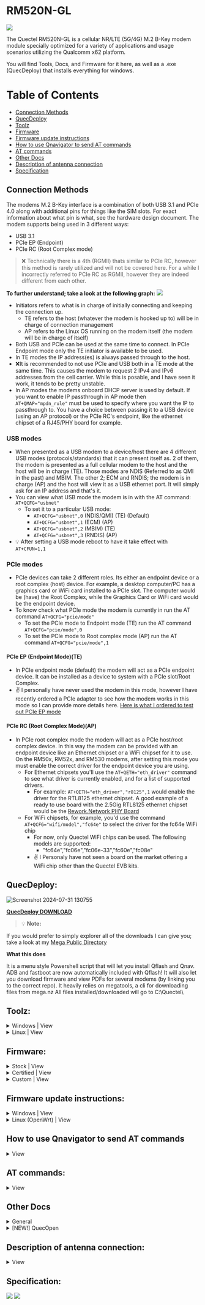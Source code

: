# RM520N-GL
![](https://github.com/iamromulan/RM520N-GL/blob/main/Images/rm520.png?raw=tru)

The Quectel RM520N-GL is a cellular NR/LTE (5G/4G) M.2 B-Key modem module specially optimized for a variety of applications and usage scenarios utilizing the Qualcomm x62 platform.

You will find Tools, Docs, and Firmware for it here, as well as a .exe (QuecDeploy) that installs everything for windows.

# Table of Contents
- [Connection Methods](#connection-methods)
- [QuecDeploy](#quecdeploy)
- [Toolz](#toolz)
- [Firmware](#firmware)
- [Firmware update instructions](#firmware-update-instructions)
- [How to use Qnavigator to send AT commands](#how-to-use-qnavigator-to-send-at-commands)
- [AT commands](#at-commands)
- [Other Docs](#other-docs)
- [Description of antenna connection](#description-of-antenna-connection)
- [Specification](#specification)

## Connection Methods
The modems M.2 B-Key interface is a combination of both USB 3.1 and PCIe 4.0 along with additional pins for things like the SIM slots. For exact information about what pin is what, see the hardware design document. The modem supports being used in 3 different ways:
- USB 3.1
- PCIe EP (Endpoint)
- PCIe RC (Root Complex mode)

>:x: Technically there is a 4th (RGMII) thats similar to PCIe RC, however this method is rarely utilized and will not be covered here. For a while I incorrectly referred to PCIe RC as RGMII, however they are indeed different from each other.

**To further understand; take a look at the following graph:**
![](https://github.com/iamromulan/RM520N-GL/blob/main/Images/connection_methods.png?raw=tru)

- Initiators refers to what is in charge of initially connecting and keeping the connection up. 
     - TE refers to the host (whatever the modem is hooked up to) will be in charge of connection management 
     - AP refers to the Linux OS running on the modem itself (the modem will be in charge of itself)
- Both USB and PCIe can be used at the same time to connect. In PCIe Endpoint mode only the TE initiator is available to be used.
- In TE modes the IP address(es) is always passed through to the host.
- :x:It is recommended to not use PCIe and USB both in a TE mode at the same time. This causes the modem to request 2 IPv4 and IPv6 addresses from the cell carrier. While this is posable, and I have seen it work, it tends to be pretty unstable.
- In AP modes the modems onboard DHCP server is used by default. If you want to enable IP passthrough in AP mode then ``AT+QMAP="mpdn_rule"`` must be used to specify where you want the IP to passthrough to. You have a choice between passing it to a USB device (using an AP protocol) or the PCIe RC's endpoint, like the ethernet chipset of a RJ45/PHY board for example. 

### USB modes
- When presented as a USB  modem to a device/host there are 4 different USB modes (protocols/standards) that it can present itself as. 2 of them, the modem is presented as a full cellular modem to the host and the host will be in charge (TE). Those modes are NDIS (Referred to as QMI in the past) and MBIM. The other 2; ECM and RNDIS; the modem is in charge (AP) and the host will view it as a USB ethernet port. It will simply ask for an IP address and that's it.
- You can view what USB mode the modem is in with the AT command: ``AT+QCFG="usbnet"``
  - To set it to a particular USB mode:
    - ``AT+QCFG="usbnet",0`` (NDIS/QMI) (TE) (Default)
    - ``AT+QCFG="usbnet",1`` (ECM) (AP)
    - ``AT+QCFG="usbnet",2`` (MBIM) (TE)
    - ``AT+QCFG="usbnet",3`` (RNDIS) (AP)
- :bulb: After setting a USB mode reboot to have it  take effect with ``AT+CFUN=1,1``

### PCIe modes
- PCIe devices can take 2 different roles. Its either an endpoint device or a root complex (host) device. For example, a desktop computer/PC has a graphics card or WiFi card installed to a PCIe slot. The computer would be (have) the Root Complex, while the Graphics Card or WiFi card would be the endpoint device.
- To know check what PCIe mode the modem is currently in run the AT command ``AT+QCFG="pcie/mode"``
  - To set the PCIe mode to Endpoint mode (TE) run the AT command ``AT+QCFG="pcie/mode",0`` 
  - To set the PCIe mode to Root complex mode (AP) run the AT command ``AT+QCFG="pcie/mode",1``
#### PCIe EP (Endpoint Mode)(TE)
- In PCIe endpoint mode (default) the modem will act as a PCIe endpoint device. It can be installed as a device to system with a PCIe slot/Root Complex.
- :v: I personally have never used the modem in this mode, however I have recently ordered a PCIe adapter to see how the modem works in this mode so I can provide more details here. [Here is what I ordered to test out PCIe EP mode](https://www.aliexpress.us/item/3256805348610910.html?spm=a2g0o.order_list.order_list_main.5.495c1802OmVmY4&gatewayAdapt=glo2usa)

#### PCIe RC (Root Complex Mode)(AP)
- In PCIe root complex mode the modem will act as a PCIe host/root complex device. In this way the modem can be provided with an endpoint device like an Ethernet chipset or a WiFi chipset for it to use. On the RM50x, RM52x, and RM530 modems, after setting this mode you must enable the correct driver for the endpoint device you are using. 
  - For Ethernet chipsets you'll use the ``AT+QETH="eth_driver"`` command to see what driver is currently enabled, and for a list of supported drivers. 
      - For example: ``AT+QETH="eth_driver","r8125",1`` would enable the driver for the RTL8125 ethernet chipset. A good example of a ready to use board with the 2.5Gig RTL8125 ethernet chipset would be the [Rework.Network PHY Board](rework.network/collections/lte-home-gateway/products/5g2phy)
   - For WiFi chipsets, for example, you'd use the command ``AT+QCFG="wifi/model","fc64e"`` to select the driver for the fc64e WiFi chip
     - For now, only Quectel WiFi chips can be used. The following models are supported:
       - "fc64e","fc06e","fc06e-33","fc60e","fc08e"
      - :v: I Personaly have not seen a board on the market offering a WiFi chip other than the Quectel EVB kits.

## QuecDeploy:
![Screenshot 2024-07-31 130755](https://github.com/user-attachments/assets/dc351b48-3682-4181-b33c-843136221d1c)

**[QuecDeploy DOWNLOAD](https://github.com/iamromulan/rm520n-gl/releases)**

> :bulb: **Note:**

If you would prefer to simply explorer all of the downloads I can give you; take a look at my [Mega Public Directory](https://mega.nz/folder/CRFWlIpQ#grOByBgkfZe5uLMkX2M2XA)

**What this does**

It is a menu style Powershell script that will let you install Qflash and Qnav. ADB and fastboot are now automatically included with Qflash! It will also let you download firmware and view PDFs for several modems (by linking you to the correct repo). It heavily relies on megatools, a cli for downloading files from mega.nz
All files installed/downloaded will go to C:\Quectel\

## Toolz:
<details>
   <summary>Windows | View</summary>

[Quectel Windows USB Driver(Q) NDIS V2.7](https://mega.nz/file/zJd1CYbL#OuzK4SaghBZuQ_RLstw--I38179sZM7TkkktL2IIsm4) (Recommended)

[Quectel Windows USB Driver(Q) ECM V1.0](https://mega.nz/file/7IEjESSB#5jj1v7F3WWVfy6cFzdvfCHxaoTENMgBW2v_94NtgpoA)

[Quectel Windows USB Driver(Q) MBIM V1.3](https://mega.nz/file/XRc0nZSQ#9hPjcrasgOQ9ej_tWQhvC6_NQC3iZMIdu0t17sz7AHE)

[Quectel Windows USB Driver(Q) RNDIS V1.1](https://mega.nz/file/vRN1ERaL#0zp9di4iFEaamkczsmw_Xaxr3fcWS7in9ODXZ73l8Lg)

[QFlash V7.1 EN](https://mega.nz/file/bdUWiKSQ#7RPymUcm7Rgdjf9mRsWjuf9zXia5qxV7NZWMLruvb5A) 

[QFlash V6.9 EN](https://mega.nz/file/vdFH0LrB#lnrp3G4HEmgcwGTViQzpFm2iNxBYe5k_EkdGRvglJdA)

[QFlash_PCIE_V1.0](https://mega.nz/file/SB9C3JqR#1qrUfTIzL0n-Wwpsnz8MIDjH4rifp5V8Tshax5Te7Ho)

[Qnavigator V1.6.10](https://mega.nz/file/2RMFAbCT#zq3r9TmEF8REXK6PkuAXFiuyPI5Tw4oqYnHGEiSmoD4)

[QCOM V1.8.2](https://mega.nz/file/CVcFgQLI#b1AfPvmIq9N_MHQBi8MkZFphADdW3Af7Hc8kFH0LiW8)

</details>

<details>
   <summary>Linux | View</summary>

[QFirehose V1.4.17](https://mega.nz/file/HNdEHI5I#tbOhCRS5vNZ-J9eEVVD_ip-YrU2cIYeD9bLO0j24gz4)

[Quectel Linux PCIE MHI Driver V1.3.3](https://mega.nz/file/fE8T1bRZ#U3WfgbiJZpui4rQ9zBuQnGuwLJu4FaQJsWYTvvPnHhI)

[Quectel Linux Android SPRD PCIE Driver V1.1.1](https://mega.nz/file/uBk3GDRA#3iILSy8HrFaC9Ug1xV1qmOlsz_UTfM6WD4_0lgFAZ30)

[Quectel Linux Android QMI WWAN_Driver V1.2.1](https://mega.nz/file/LcsVzLjT#jBPdvFz00TBcNef3uQ1KxxnftkVl4qchZ_aTLQuY-2E)

[Quectel Linux Android GobiNet Driver V1.6.3](https://mega.nz/file/TZczXQxa#pEjC2KJoDJISxdgGyNyqOJ3Wf8eNViTdUa5snNL0G8c)

[Quectel Android RIL Driver V3.6.14](https://mega.nz/file/yEs1GTQK#fl-i61X19PEe_zVbKSahlo4SmL10ADfrmZNoJkYLOGs)

</details>

## Firmware:
<details>
   <summary>Stock | View</summary>

| Date | Version | Link |
| --- | --- | --- |
| `2024-04-03` | *RM520NGLAAR01A08M4G* | <a href="https://mega.nz/file/ucclVCLT#chq0HzixUTPoNpG9G2duv5Xhj2JChz2ALa6QJpZJ3kY">Download</a> |
| `2024-02-01` | *RM520NGLAAR01A08M4G* | <a href="https://mega.nz/file/2NdzWKJJ#n4EbQkh17Pwfkfxzz-ZbjN5MFK6fJVRgLx6Chh43QRk">Download</a> |
| `2023-07-20` | *RM520NGLAAR01A08M4G* | <a href="https://mega.nz/file/SYMh0YwI#xLaLs8qeOMOmic1wHLROrZedZ3USmNzGrSkFddOiAzk">Download</a> |
| `2023-07-12` | *RM520NGLAAR01A07M4G* | <a href="https://mega.nz/file/LJd2yYxQ#lPdFog6G_5RFdKCltnpGKrblvEFOiW-Ctumz72LNMns">Download</a> |
| `2023-03-27` | *RM520NGLAAR01A07M4G* | <a href="https://mega.nz/file/bFdVlJAB#-vDBJ4ywc4aM68ECG2Sef2i-5VuCHk-is05Y5HRyUJM">Download</a> |
| `2023-01-20` | *RM520NGLAAR01A06M4G* | <a href="https://mega.nz/file/TJ8m1QoB#V7Gt1KHpbQIw8J66wo07PMqamGjQK1uXfu1etbjENvs">Download</a> |
| `2022-12-26` | *RM520NGLAAR01A06M4G* | <a href="https://mega.nz/file/7dVlmaRL#oGc7xp0BwjweSqACmxWHjlAZwVuBNtNa-v1z6ob43oQ">Download</a> |

</details>

<details>
   <summary>Certified | View</summary>

| Date | Version | Link |
| --- | --- | --- |
| `2024-03-28` | *RM520NGLAAR03A03M4G* | <a href="https://mega.nz/file/PcV0DDzA#aeQkP3V6WnzvO5BUPTw0Vm1Zdb5n9AA0Zb3ebSsHYlM">Download</a> |
| `2024-01-02` | *RM520NGLAAR03A01M4G* | <a href="https://mega.nz/file/fdE1iY4T#4q_gz03GbQZ6mR3-SdQVptelwNPrklVSPWa1VcH9pVo">Download</a> |
| `2023-11-26` | *RM520NGLAAR03A02M4GA* | <a href="https://mega.nz/file/uZsCkCyL#XxVYTEuPJJOxz1WrSHmkdTbNMvziU9LIDTPIbTh2rkg">Download</a> |
| `2023-07-25` | *RM520NGLAAR03A03M4G* | <a href="https://mega.nz/file/TJFSiBqJ#DVPT-QX60A7pSFVXxxukMDSXTZswTl39XlTEH_NWWpM">Download</a> |
| `2023-05-12` | *RM520NGLAAR03A01M4G* | <a href="https://mega.nz/file/yd8ATTCb#ZIbLL2GWnTG_j8RzMaHV4fN5P6v4zBKc1MLfGX5BXH0">Download</a> |

</details>

<details>
   <summary>Custom | View</summary>
   
| Date | Version | Link | Full Project |
| --- | --- | --- | --- |
| `R01.00.04_2023-11-07` | *Arixolink RM520NGLAAR03A01M4G OCPU_BETA_20230419C* | [Download](https://mega.nz/file/fZcUjCLK#LOav6ZB9ZK15Vm8Nph1s6LpbmHTZNn0f8MsjvFcby1c) | [Download](https://mega.nz/file/mRMVjSxB#EzL7rK5hy2VGXdj31R3jAWFDkncnvwxviaqVRzPcTY0)
   
</details>

## Firmware update instructions:

<details>
   <summary>Windows | View</summary>

Step 1.
> Install modem drivers [Quectel Windows USB Driver(Q) NDIS V2.7](https://mega.nz/file/zJd1CYbL#OuzK4SaghBZuQ_RLstw--I38179sZM7TkkktL2IIsm4)  on your system. The [QuecDeploy](#quecdeploy) tool will help you do this as well. If you don't already have QFlash 7.1 install it from the [QuecDeploy](#quecdeploy) tool or the respective link in [Toolz](#toolz)

Step 2.
> Connect modem to your computer, by USB

Step 3.
> Go to device manager and check if the new COM ports are visible in the system. Restart your computer if the new COM ports are not visible.

![](https://github.com/iamromulan/RM520N-GL/blob/main/Images/devman_ports.png?raw=tru)

> Remember the number of the COM port described as "DM Port".

Step 4.
> Open Qflash 

> Remember to avoid spaces in the path where QFlash is installed to and firmware location
> :bulb: Example: C:\Quectel\Q flash\ is bad while C:\Quectel\Qflash\ is good (If you installed Qflash and downloaded your firmware with [QuecTool](#quectool) then you don't need to worry about this.)
> Click Load FW Files.
![](https://github.com/iamromulan/RM520N-GL/blob/main/Images/qflash_loadfw.png?raw=tru)

> In the new window, go to the `\update\firehose` folder of the firmware and select the `partition_complete` file. Then click the Open button. 

>If you downloaded your firmware with [QuecTool](#quectool) then go to C:\Quectel\firmware\RM520NGL\type\fimrware\update\firehose\

![](https://github.com/iamromulan/RM520N-GL/blob/main/Images/qflash_sel_fw.png?raw=tru)

Step 5.

> Select the COM port number as the DM port from step 3 and set the baud rate to `460800`

![](https://github.com/iamromulan/RM520N-GL/blob/main/Images/portbaudqflash.png?raw=tru)

Step 6.
> Start updating modem firmware.

![](https://github.com/iamromulan/RM520N-GL/blob/main/Images/qflash_start.png?raw=tru)

</details>

<details>
   <summary>Linux (OpenWrt) | View</summary>

Step 1.
> Install the qfirehose package.
> In console, run commands.

``` bash
opkg update
opkg install qfirehose
```
Step 2.
> Using WinSCP, copy the extracted modem firmware to the \tmp folder on the router.

Step 3.
> Start updating modem firmware.
> In console, run command.

``` bash
/usr/bin/qfirehose -f /tmp/RM520NGLAAR03A02M4GA
```

</details>

## How to use Qnavigator to send AT commands

<details>
   <summary> View</summary>

Connect your modem to your computer by USB. Either through a USB to m.2 B-key sled (should have a sim slot as well) from Amazon or by using an RGMII board's USB C port.
### If you installed by using the autoinstaller: 
You should already have a desktop icon and start menu shortcut for Qnavigator.
#### 1. Open Qnavagator, you'll be presented with this screen, just press escape (ESC) to skip their directions. 
![COM ports](https://github.com/iamromulan/quectel-rgmii-configuration-notes/blob/main/images/qnavfirst.png?raw=true)
#### 2. Uncheck Automatic initialization (circled in red) and click the COM plug icon (circled in green)
![COM ports](https://github.com/iamromulan/quectel-rgmii-configuration-notes/blob/main/images/qnavsec.png?raw=true)
#### 3. Click ok, the correct port will already be auto selected
![qnavCOMport](https://github.com/iamromulan/quectel-rgmii-configuration-notes/blob/main/images/qnavport.png?raw=true)
#### 4. Click Connect to module, then in the lower right type your AT command and press send. The response will be shown above.
![at](https://github.com/iamromulan/quectel-rgmii-configuration-notes/blob/main/images/qnavat.png?raw=true)

</details>

## AT commands:
<details>
   <summary>View</summary>


| Date | Version | Link |
| --- | --- | --- |
| `2024-02-07` | *RG520N&RG525F&RG5x0F&RM5x0N&RM521F Series* | <a href="https://mega.nz/file/2IlSVTAZ#y10u-uxWGo9afvAI54jO4JpMLLjpoFGLINVaUC49ZQY">View/Download</a> |
| `2023-07-31` | *RG520N&RG525F&RG5x0F&RM5x0NSeries* | <a href="https://mega.nz/file/zEEmCYTb#Y_YVlSEWNn9tz9dpHvY1rSZuDR_gEB6XEVIQ0nGrCJQ">View/Download</a> |
| `2022-08-12` | *RG520N&RG52xF&RG530F&RM520N&RM530NSeries* | <a href="https://mega.nz/file/zIllzT7S#leMbHiKL_jmEy2LZMp1-3aI2BLW2m8vkNFl8ApT3FQw">View/Download</a> |
| `2021-08-09` | *RG50xQ&RM5xxQ Series* | <a href="https://mega.nz/file/mVNRXZrI#FS1_8YIZgqEEcyjWG1__RMI5IeiTc6yrwU9xw6bCpsQ">View/Download</a> |
| `2020-10-09` | *RG50xQ&RM5xxQ Series* | <a href="https://mega.nz/file/nIlhFBhS#QuJZIaN0EkBvLYqFhSUCv_qjx0aGsSG04VXUp1huATw">View/Download</a> |

</details>


## Other Docs
<details>
   <summary>General</summary>

<a href="https://www2.quectel.com/5GLTEAdvance">[NEW!] Quectel 5G&LTE-Advanced Module Product Overview V7.1</a>

<a href="https://mega.nz/file/TI9yHTjL#iJVMKIMRH-gaIwoSZkUDgmAU3s9hjL3I1brFHeV0t-I">Quectel Product Brochure V7.4</a>

<a href="https://mega.nz/file/HMsgAI7Q#kVLf7ETrE13zrsUUmdq2NUe2d26ZSkbeqgmNXQ4offw">QCOM User Guide V1.1</a>

<a href="https://mega.nz/file/bQsw1YqS#c2j1rqAvUZRAhQUniaHfUD0CZZNvxtusW12eIgReDzI">QFlash User Guide V5.0 </a>

<a href="https://mega.nz/file/fRlBgSDb#zusk1tH29-4HGu9tJJfxkpARlbo-LBwz3h4Bqk9qTEI">[Updated!] Quectel RM520N-GL Hardware Design</a>

<a href="https://mega.nz/file/TcdFgJhQ#C6zNX0rSsrLOFy5bqUk5fnPZ-W7vFQBvh8gVyOxfNmk">[NEW!] Reference Design</a>

<a href="https://mega.nz/file/vAcmWAzK#3IkjR9WLL9BQjKV9SEvDsuNgp-g0Bbm-TcLtRqMR6H8">[NEW!] A/B System Update Guide</a>

<a href="https://mega.nz/file/zAcUEIDL#_qEpH1C3rmDpaKFTUyud4zQY88pUEKrHhN1-qzY21bE">[NEW!] DFOTA Upgrade Process</a>

<a href="https://mega.nz/file/Oc1C1DIQ#mucxYGBrauLJAhQUKDuIB9cb_ETuod743XE_eb-boqE">[NEW!] TCP/IP Application Note</a>

<a href="https://mega.nz/file/KV1XSYAT#sKN5N1HPjHETpk06zi7s_FXGNR2HaxIp4Qbw_cmy3Vc">[NEW!] Data Call Application Note</a>

<a href="https://mega.nz/file/CN1HQKyb#18bN9uZKJf6zInXDhsLWMW1mlP2tkM_QpC1X8i9r_v8">[NEW!] eSIM LPA Application Note 1.1</a>

<a href="https://mega.nz/file/KU1QWYzC#9CB5ikUD6-YtcUzjaACEeA3YobYJXUhddalFRZ1KTZ4">[NEW!] eSIM LPA Application Note 1.0</a>

<a href="https://mega.nz/file/aBkDSQAK#JMy2f4n-hMfDHoFbc6uQkOpr-lhc58v6Kqp0-NUH8rE">[NEW!] Voice Over ttyUSB Application Note</a>

<a href="https://mega.nz/file/KAkFyTJQ#GekOQec5Ma2THtbQRQWfsK9_z6pGpFHe1XYxS1wMw-g">[NEW!] External VoLTE stack Application Note</a>

<a href="https://mega.nz/file/jUEzlYaT#4ayxXXgZ62yr4qUPMneocvm_1ZhZ_N9y1mclvi5rrv4">[NEW!] File Application Note</a>

<a href="https://mega.nz/file/fY1w3QIK#XyrfW-cIHq30ZsLwFS7pJxc-6ZwAAP32Omh7IPLbSeY">[NEW!] GNSS Application Note</a>

<a href="https://mega.nz/file/nc810Jhb#gsnFEC8vhGYV_IY6boIKraz-aTnIr8oFOoAuph6lndM">[NEW!] HTTP(S) Application Note</a>

<a href="https://mega.nz/file/6cNWERgL#hNHEBKAbLoZzzUoBxdzHmyH_TR9cAV1gM5SCCyKLlHA">[NEW!] Software Thermal Management Guide</a>

<a href="https://mega.nz/file/bJE1zbDQ#gj1-4KrFbhLLbSUaoaKNhbVRz7M-X5beMXFcwwbyGss">[NEW!] Thermal Design Guide</a>

<a href="https://mega.nz/file/aIsWgKRB#n7YcwAsreFfCYTcTw0Vk06Y0EQk6yYwa8AwP1IMuRHQ">[NEW!] 5G Network Status Judgement Introduction</a>

<a href="https://mega.nz/file/HIMRkAwA#7O19pLJwHKF2cYRs_y68sKo2Vd7HmjRmmBrnUOFrSuo">[NEW!] CA Combos Spreadsheet</a>

</details>

<details>
   <summary>[NEW!] QuecOpen</summary>

<a href="https://mega.nz/file/LRVDDYCQ#VFARx9j_0g43LaBS_-4IPDjQwAR55dePl4eVgFQcGXY">DFOTA Generation Tool Directions </a>

<a href="https://mega.nz/file/qBt3jTBD#f7KaTzcHwtDhBO6pmucQUqjfUh2Ue91ywMasldNrCh4">[NEW!] FullFOTA Update Guide</a>

<a href="https://mega.nz/file/LNMUAarY#auGqgn3m-6_s1v3jOQ3W7YiqfKU_2Obn5mGMzbtPXzY">[NEW!] Virtual Port Programming for AT Command Sending and Receiving Guide</a>

<a href="https://mega.nz/file/nQdUlS5S#u9NCOPapYfc6LlCzC2SYSPKORokG3NGMwV7L7u_cjRM">[NEW!] Device Management and Cellular Network Development Guide</a>

<a href="https://mega.nz/file/3d1HlKYL#j3dEHFOHTpaMbogDgn2WCRSiilWNMzila21eZHwvmok">[NEW!] Linux System Time Synchronization Guide </a>

<a href="https://mega.nz/file/mdkU1b6A#gjq-N6__TMZrSTe4oXurworrwDlUsCDCCHJg-pQ2fXk">[NEW!] Open-Source Software Package Cross-Compilation Guide</a>

<a href="https://mega.nz/file/uQ0BkS5Z#uaSgFc8yEbHKuS0_vefbVeeZHEVsfJ27PhehivArQcw">[NEW!] SIM and SMS Development Guide</a>

<a href="https://mega.nz/file/6Q1Q0R5Z#WQyE8ab0PgTkFQDeV_g5qxDom-4KQB2vyvqARyEG09o">[NEW!] Upgrade via LAN Application Note</a>

</details>

## Description of antenna connection:
<details>
   <summary>View</summary>
 
![](https://github.com/4IceG/Personal_data/blob/master/5G/antenasmall.png?raw=true)
![](https://github.com/4IceG/Personal_data/blob/master/5G/rm520n-gl.PNG?raw=true)

</details>

## Specification:
![](https://github.com/4IceG/Personal_data/blob/master/5G/quectel_rm520n-gl_5g_specification_v1-0-0_preliminary_20210915-1.png?raw=true)
![](https://github.com/4IceG/Personal_data/blob/master/5G/quectel_rm520n-gl_5g_specification_v1-0-0_preliminary_20210915-2.png?raw=true)
